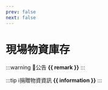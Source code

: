 ```yaml
---
prev: false
next: false
---
```


# 現場物資庫存

<GetGoogleSheet v-model:remark="remark" v-model:information="information" />

:::warning 📢公告
**{{ remark }}**
:::

:::tip ℹ️捐贈物資資訊
**{{ information }}**
:::

<script setup>
import GetGoogleSheet from '../components/GetGoogleSheet.vue'
import { ref } from 'vue'

const remark = ref('')
const information = ref('')
</script>
